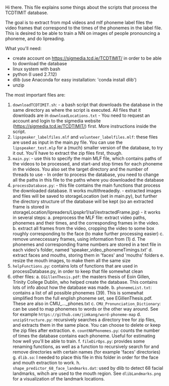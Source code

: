 Hi there.
This file explains some things about the scripts that process the TCDTIMIT database.

The goal is to extract from mp4 videos and mlf phoneme label files the video frames that correspond to the times of the phonemes in the label file.
This is desired to be able to train a NN on images of people pronouncing a phoneme, and do lipreading.

What you'll need:
- create account on https://sigmedia.tcd.ie/TCDTIMIT/ in order to be able to download the database
- linux system with bash
- python (I used 2.7.12)
- dlib (use Anaconda for easy installation: 'conda install dlib')
- unzip

The most important files are:
1. `downloadTCDTIMIT.sh`: - a bash script that downloads the database in the same directory as where the script is executed. All files that it downloads are in `downloadLocations.txt`
                        - You need to request an account and login to the sigmedia website (https://sigmedia.tcd.ie/TCDTIMIT/) first. More instructions inside the script.
2. `lipspeaker_labelfiles.mlf` and `volunteer_labelfiles.mlf`: these files are used as input in the main.py file. You can use the `lipspeaker_test.mlp` for a (much) smaller version of the database, to try it out. You'll have to extract the zip files first, though.
3. `main.py`: - use this to specify the main MLF file, which contains paths of the videos to be processed, and start-and stop times for each phoneme in the videos.
              You also set the target directory and the number of threads to use
            - In order to process the database, you need to change all the paths in this file to the paths where you downloaded the database
4. `processDatabase.py`: - this file contains the main functions that process the downloaded database. It works multithreadedly.
                       - extracted images and files will be saved to storageLocation (set in main.py), but further the directory structure of the database will be kept (so an extracted frame is stored in storageLocation/lipreaders/Lipspkr1/sa1/extractedFrame.jpg)
                       - it works in several steps: a. preprocess the MLF file: extract video paths, phonemes and their times, and the corresponding frames in the video.
                                                    b. extract all frames from the video, cropping the video to some box roughly corresponding to the face (to make further processing easier)
                                                    c. remove unneccessary frames, using information from (1)
                                                    d. The phonemes and corresponding frame numbers are stored in a text file in each video's folder, named 'speaker_video_phonemeTimings.txt'
                                                    d. extract faces and mouths, storing them in 'faces' and 'mouths' folders
                                                    e. resize the mouth images, to make them all the same size
5. `helpFunctions.py`: contains lots of functions that are used in processDatabase.py, in order to keep that file somewhat clean
6. other files: a. `EGillenThesis.pdf`:   the masters thesis of Eoin Gillen, Trinity College Dublin, who helped create the database. This contains lots of info about how the database was made.
                b. `phonemeList.txt`:     contains a list of all possible phonemes (39). This is somewhat simplified from the full english phoneme set, see EGillenThesis.pdf. These are also in CMU_..._phones.txt
                c. `CMU_Pronunciation_Dictionary`: can be used to map phonemes to words or the other way around. See for example `https://github.com/jimkang/word-phoneme-map`
                d. `unzipStructure.py`:   recursively searches a directory tree for zip files, and extracts them in the same place. You can choose to delete or keep the zip files after extraction.
                e. `countNbPhonemes.py`:  counts the number of times the database contains each phoneme. Useful for estimating how well you'll be able to train.
                f. `fileDirOps.py`:       provides some renaming functions, as well as a function to recursively search for and remove directories with certain names (for example 'faces' directories)
                g. `dlib.so`:             I needed to place this file in this folder in order for the face and mouth extraction to work.
                h. `shape_predictor_68_face_landmarks.dat`: used by dlib to detect 68 facial landmarks, wihch are used to the mouth region. See `dlibLandmarks.png` for a visualization of the landmark locations.
